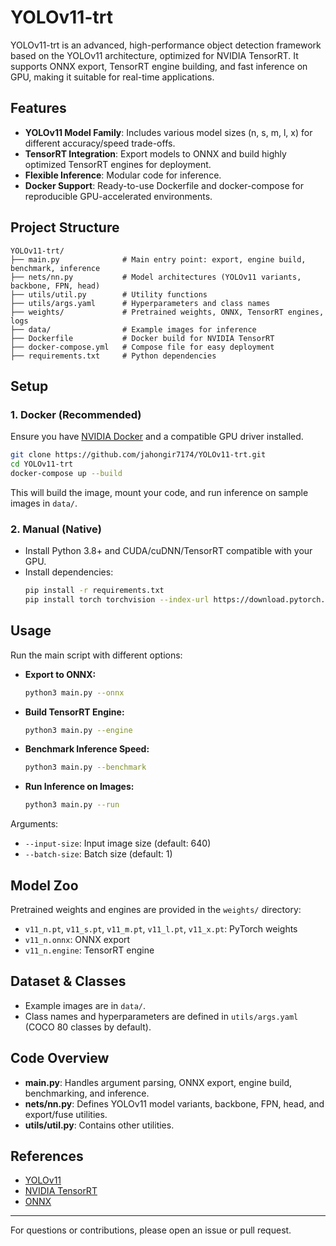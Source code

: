 # YOLOv11-trt

YOLOv11-trt is an advanced, high-performance object detection framework based on the YOLOv11 architecture, optimized for NVIDIA TensorRT. It supports ONNX export, TensorRT engine building, and fast inference on GPU, making it suitable for real-time applications.

## Features
- **YOLOv11 Model Family**: Includes various model sizes (n, s, m, l, x) for different accuracy/speed trade-offs.
- **TensorRT Integration**: Export models to ONNX and build highly optimized TensorRT engines for deployment.
- **Flexible Inference**: Modular code for inference.
- **Docker Support**: Ready-to-use Dockerfile and docker-compose for reproducible GPU-accelerated environments.

## Project Structure
```
YOLOv11-trt/
├── main.py              # Main entry point: export, engine build, benchmark, inference
├── nets/nn.py           # Model architectures (YOLOv11 variants, backbone, FPN, head)
├── utils/util.py        # Utility functions
├── utils/args.yaml      # Hyperparameters and class names
├── weights/             # Pretrained weights, ONNX, TensorRT engines, logs
├── data/                # Example images for inference
├── Dockerfile           # Docker build for NVIDIA TensorRT
├── docker-compose.yml   # Compose file for easy deployment
├── requirements.txt     # Python dependencies
```

## Setup
### 1. Docker (Recommended)
Ensure you have [NVIDIA Docker](https://docs.nvidia.com/datacenter/cloud-native/container-toolkit/install-guide.html) and a compatible GPU driver installed.

```bash
git clone https://github.com/jahongir7174/YOLOv11-trt.git
cd YOLOv11-trt
docker-compose up --build
```
This will build the image, mount your code, and run inference on sample images in `data/`.

### 2. Manual (Native)
- Install Python 3.8+ and CUDA/cuDNN/TensorRT compatible with your GPU.
- Install dependencies:
  ```bash
  pip install -r requirements.txt
  pip install torch torchvision --index-url https://download.pytorch.org/whl/cu129
  ```

## Usage
Run the main script with different options:

- **Export to ONNX:**
  ```bash
  python3 main.py --onnx
  ```
- **Build TensorRT Engine:**
  ```bash
  python3 main.py --engine
  ```
- **Benchmark Inference Speed:**
  ```bash
  python3 main.py --benchmark
  ```
- **Run Inference on Images:**
  ```bash
  python3 main.py --run
  ```

Arguments:
- `--input-size`: Input image size (default: 640)
- `--batch-size`: Batch size (default: 1)

## Model Zoo
Pretrained weights and engines are provided in the `weights/` directory:
- `v11_n.pt`, `v11_s.pt`, `v11_m.pt`, `v11_l.pt`, `v11_x.pt`: PyTorch weights
- `v11_n.onnx`: ONNX export
- `v11_n.engine`: TensorRT engine

## Dataset & Classes
- Example images are in `data/`.
- Class names and hyperparameters are defined in `utils/args.yaml` (COCO 80 classes by default).

## Code Overview
- **main.py**: Handles argument parsing, ONNX export, engine build, benchmarking, and inference.
- **nets/nn.py**: Defines YOLOv11 model variants, backbone, FPN, head, and export/fuse utilities.
- **utils/util.py**: Contains other utilities.

## References
- [YOLOv11](https://github.com/jahongir7174/YOLOv11-pt)
- [NVIDIA TensorRT](https://developer.nvidia.com/tensorrt)
- [ONNX](https://onnx.ai/)

---
For questions or contributions, please open an issue or pull request.
